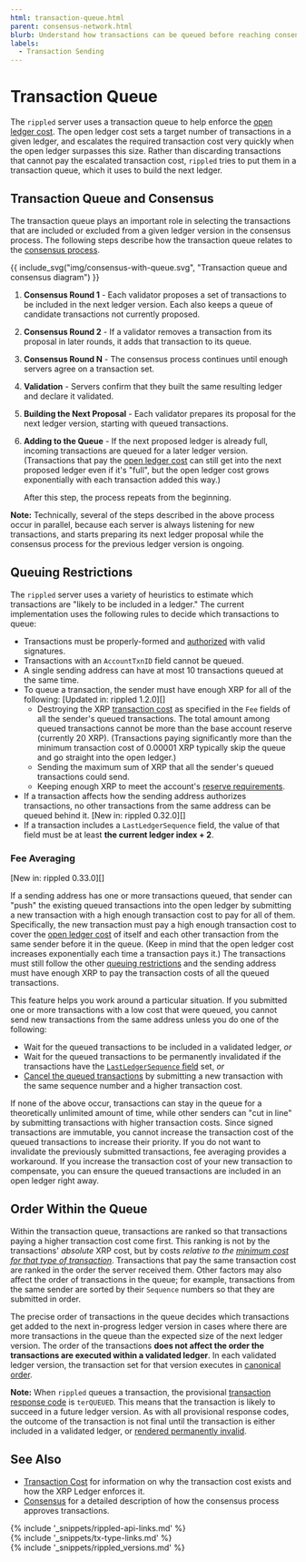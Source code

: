 ```yaml
---
html: transaction-queue.html
parent: consensus-network.html
blurb: Understand how transactions can be queued before reaching consensus.
labels:
  - Transaction Sending
---
```

# Transaction Queue

The `rippled` server uses a transaction queue to help enforce the [open ledger cost](transaction-cost.html#open-ledger-cost). The open ledger cost sets a target number of transactions in a given ledger, and escalates the required transaction cost very quickly when the open ledger surpasses this size. Rather than discarding transactions that cannot pay the escalated transaction cost, `rippled` tries to put them in a transaction queue, which it uses to build the next ledger.

## Transaction Queue and Consensus

The transaction queue plays an important role in selecting the transactions that are included or excluded from a given ledger version in the consensus process. The following steps describe how the transaction queue relates to the [consensus process](consensus.html).

{{ include_svg("img/consensus-with-queue.svg", "Transaction queue and consensus diagram") }}

1. **Consensus Round 1** - Each validator proposes a set of transactions to be included in the next ledger version. Each also keeps a queue of candidate transactions not currently proposed.

2. **Consensus Round 2** - If a validator removes a transaction from its proposal in later rounds, it adds that transaction to its queue.

3. **Consensus Round N** - The consensus process continues until enough servers agree on a transaction set.

4. **Validation** - Servers confirm that they built the same resulting ledger and declare it validated.

5. **Building the Next Proposal** - Each validator prepares its proposal for the next ledger version, starting with queued transactions.

6. **Adding to the Queue** - If the next proposed ledger is already full, incoming transactions are queued for a later ledger version. (Transactions that pay the [open ledger cost](transaction-cost.html#open-ledger-cost) can still get into the next proposed ledger even if it's "full", but the open ledger cost grows exponentially with each transaction added this way.)

    After this step, the process repeats from the beginning.

**Note:** Technically, several of the steps described in the above process occur in parallel, because each server is always listening for new transactions, and starts preparing its next ledger proposal while the consensus process for the previous ledger version is ongoing.

## Queuing Restrictions

The `rippled` server uses a variety of heuristics to estimate which transactions are "likely to be included in a ledger." The current implementation uses the following rules to decide which transactions to queue:

- Transactions must be properly-formed and [authorized](transaction-basics.html#authorizing-transactions) with valid signatures.
- Transactions with an `AccountTxnID` field cannot be queued.
- A single sending address can have at most 10 transactions queued at the same time.
- To queue a transaction, the sender must have enough XRP for all of the following: [Updated in: rippled 1.2.0][]
    - Destroying the XRP [transaction cost](transaction-cost.html) as specified in the `Fee` fields of all the sender's queued transactions. The total amount among queued transactions cannot be more than the base account reserve (currently 20 XRP). (Transactions paying significantly more than the minimum transaction cost of 0.00001 XRP typically skip the queue and go straight into the open ledger.)
    - Sending the maximum sum of XRP that all the sender's queued transactions could send.
    - Keeping enough XRP to meet the account's [reserve requirements](reserves.html).
- If a transaction affects how the sending address authorizes transactions, no other transactions from the same address can be queued behind it. [New in: rippled 0.32.0][]
- If a transaction includes a `LastLedgerSequence` field, the value of that field must be at least **the current ledger index + 2**.

### Fee Averaging

[New in: rippled 0.33.0][]

If a sending address has one or more transactions queued, that sender can "push" the existing queued transactions into the open ledger by submitting a new transaction with a high enough transaction cost to pay for all of them. Specifically, the new transaction must pay a high enough transaction cost to cover the [open ledger cost](transaction-cost.html#open-ledger-cost) of itself and each other transaction from the same sender before it in the queue. (Keep in mind that the open ledger cost increases exponentially each time a transaction pays it.) The transactions must still follow the other [queuing restrictions](#queuing-restrictions) and the sending address must have enough XRP to pay the transaction costs of all the queued transactions.

This feature helps you work around a particular situation. If you submitted one or more transactions with a low cost that were queued, you cannot send new transactions from the same address unless you do one of the following:

* Wait for the queued transactions to be included in a validated ledger, _or_
* Wait for the queued transactions to be permanently invalidated if the transactions have the [`LastLedgerSequence` field](reliable-transaction-submission.html#lastledgersequence) set, _or_
* [Cancel the queued transactions](cancel-or-skip-a-transaction.html) by submitting a new transaction with the same sequence number and a higher transaction cost.

If none of the above occur, transactions can stay in the queue for a theoretically unlimited amount of time, while other senders can "cut in line" by submitting transactions with higher transaction costs. Since signed transactions are immutable, you cannot increase the transaction cost of the queued transactions to increase their priority. If you do not want to invalidate the previously submitted transactions, fee averaging provides a workaround. If you increase the transaction cost of your new transaction to compensate, you can ensure the queued transactions are included in an open ledger right away.

## Order Within the Queue

Within the transaction queue, transactions are ranked so that transactions paying a higher transaction cost come first. This ranking is not by the transactions' _absolute_ XRP cost, but by costs _relative to the [minimum cost for that type of transaction](transaction-cost.html#special-transaction-costs)_. Transactions that pay the same transaction cost are ranked in the order the server received them. Other factors may also affect the order of transactions in the queue; for example, transactions from the same sender are sorted by their `Sequence` numbers so that they are submitted in order.

The precise order of transactions in the queue decides which transactions get added to the next in-progress ledger version in cases where there are more transactions in the queue than the expected size of the next ledger version. The order of the transactions **does not affect the order the transactions are executed within a validated ledger**. In each validated ledger version, the transaction set for that version executes in [canonical order](consensus.html#calculate-and-share-validations).

**Note:** When `rippled` queues a transaction, the provisional [transaction response code](transaction-results.html) is `terQUEUED`. This means that the transaction is likely to succeed in a future ledger version. As with all provisional response codes, the outcome of the transaction is not final until the transaction is either included in a validated ledger, or [rendered permanently invalid](finality-of-results.html).


## See Also

- [Transaction Cost](transaction-cost.html) for information on why the transaction cost exists and how the XRP Ledger enforces it.
- [Consensus](consensus.html) for a detailed description of how the consensus process approves transactions.


<!--{# common link defs #}-->
{% include '_snippets/rippled-api-links.md' %}			
{% include '_snippets/tx-type-links.md' %}			
{% include '_snippets/rippled_versions.md' %}
